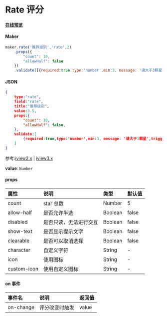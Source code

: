 # Rate 评分

#### [在线预览](https://jsrun.pro/CehKp/edit)

#### Maker
```js
maker.rate('推荐级别','rate',2)
    .props({
        "count": 10,
        "allowHalf": false
    })
    .validate([{required:true,type:'number',min:3, message: '请大于3颗星',trigger:'change'}])
```

#### JSON
```json
{
    type:"rate",
    field:"rate",
    title:"推荐级别",
    value:3.5,
    props:{
        "count": 10,
        "allowHalf": false,
    },
    validate:[
        {required:true,type:'number',min:3, message: '请大于3颗星',trigger:'change'}
    ]
}
```

参考:[iview2.x](http://v2.iviewui.com/components/rate#API) | [iview3.x](https://www.iviewui.com/components/rate#API)

**value**: `Number`

#### props

| 属性        | 说明                                        | 类型    | 默认值 |
| :---------- | :------------------------------------------ | :------ | :----- |
| count       | star 总数                                   | Number  | 5      |
| allow-half  | 是否允许半选                                | Boolean | false  |
| disabled    | 是否只读，无法进行交互                      | Boolean | false  |
| show-text   | 是否显示提示文字                            | Boolean | false  |
| clearable   | 是否可以取消选择                            | Boolean | false  |
| character   | 自定义字符                                  | String  | -      |
| icon        | 使用图标                                    | String  | -      |
| custom-icon | 使用自定义图标                              | String  | -      |

#### on 事件

 
| 事件名    | 说明           | 返回值 |
| :-------- | :------------- | :----- |
| on-change | 评分改变时触发 | value  |